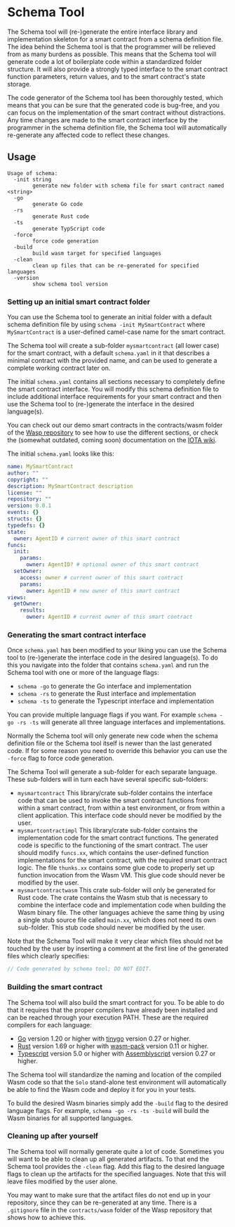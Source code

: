 # Schema Tool

The Schema tool will (re-)generate the entire interface library and implementation 
skeleton for a smart contract from a schema definition file. The idea behind the Schema 
tool is that the programmer will be relieved from as many burdens as possible. This means 
that the Schema tool will generate code a lot of boilerplate code within a standardized 
folder structure. It will also provide a strongly typed interface to the smart contract 
function parameters, return values, and to the smart contract's state storage.

The code generator of the Schema tool has been thoroughly tested, which means that you can
be sure that the generated code is bug-free, and you can focus on the implementation of
the smart contract without distractions. Any time changes are made to the smart contract 
interface by the programmer in the schema definition file, the Schema tool will 
automatically re-generate any affected code to reflect these changes.

## Usage

```text
Usage of schema:
  -init string
        generate new folder with schema file for smart contract named <string>
  -go
        generate Go code
  -rs
        generate Rust code
  -ts
        generate TypScript code
  -force
        force code generation
  -build
        build wasm target for specified languages
  -clean
        clean up files that can be re-generated for specified languages
  -version
        show schema tool version
```

### Setting up an initial smart contract folder

You can use the Schema tool to generate an initial folder with a default schema 
definition file by using `schema -init MySmartContract` where `MySmartContract` is a 
user-defined camel-case name for the smart contract.

The Schema tool will create a sub-folder `mysmartcontract` (all lower case) for the smart 
contract, with a default `schema.yaml` in it that describes a minimal contract with the 
provided name, and can be used to generate a complete working contract later on.

The initial `schema.yaml` contains all sections necessary to completely define the smart 
contract interface. You will modify this schema definition file to include additional 
interface requirements for your smart contract and then use the Schema tool to 
(re-)generate the interface in the desired language(s).

You can check out our demo smart contracts in the contracts/wasm folder of the
[Wasp repository](https://github.com/iotaledger/wasp) to see how to use the different 
sections, or check the (somewhat outdated, coming soon) documentation on the 
[IOTA wiki](https://wiki.iota.org/shimmer/smart-contracts/guide/wasm_vm/schema/).

The initial `schema.yaml` looks like this:

```yaml
name: MySmartContract
author: ""
copyright: ""
description: MySmartContract description
license: ""
repository: ""
version: 0.0.1
events: {}
structs: {}
typedefs: {}
state:
  owner: AgentID # current owner of this smart contract
funcs:
  init:
    params:
      owner: AgentID? # optional owner of this smart contract
  setOwner:
    access: owner # current owner of this smart contract
    params:
      owner: AgentID # new owner of this smart contract
views:
  getOwner:
    results:
      owner: AgentID # current owner of this smart contract
```

### Generating the smart contract interface

Once `schema.yaml` has been modified to your liking you can use the Schema tool to
(re-)generate the interface code in the desired language(s). To do this you navigate into 
the folder that contains `schema.yaml` and run the Schema tool with one or more of the 
language flags:

- `schema -go` to generate the Go interface and implementation
- `schema -rs` to generate the Rust interface and implementation
- `schema -ts` to generate the Typescript interface and implementation

You can provide multiple language flags if you want. For example `schema -go -rs -ts` 
will generate all three language interfaces and implementations.

Normally the Schema tool will only generate new code when the schema definition file 
or the Schema tool itself is newer than the last generated code. If for some reason you 
need to override this behavior you can use the `-force` flag to force code generation.

The Schema Tool will generate a sub-folder for each separate language. These sub-folders 
will in turn each have several specific sub-folders:

- `mysmartcontract` This library/crate sub-folder contains the interface code that can be
  used to invoke the smart contract functions from within a smart contract, from within a
  test environment, or from within a client application. This interface code should never
  be modified by the user.
- `mysmartcontractimpl` This library/crate sub-folder contains the implementation code for
  the smart contract functions. The generated code is specific to the functioning of the
  smart contract. The user should modify `funcs.xx`, which contains the user-defined
  function implementations for the smart contract, with the required smart contract logic.
  The file `thunks.xx` contains some glue code to properly set up function invocation
  from the Wasm VM. This glue code should never be modified by the user.
- `mysmartcontractwasm` This crate sub-folder will only be generated for Rust code. The
  crate contains the Wasm stub that is necessary to combine the interface code and
  implementation code when building the Wasm binary file. The other languages achieve the
  same thing by using a single stub source file called `main.xx`, which does not need its
  own sub-folder. This stub code should never be modified by the user.

Note that the Schema Tool will make it very clear which files should not
be touched by the user by inserting a comment at the first line of the generated files
which clearly specifies:

```go
// Code generated by schema tool; DO NOT EDIT.
```

### Building the smart contract

The Schema tool will also build the smart contract for you. To be able to do that it 
requires that the proper compilers have already been installed and can be reached 
through your execution PATH. These are the required compilers for each language:

- [Go](https://go.dev/) version 1.20 or higher with [tinygo](https://tinygo.org/) version
  0.27 or higher.
- [Rust](https://www.rust-lang.org/) version 1.69 or higher with
  [wasm-pack](https://github.com/rustwasm/wasm-pack) version 0.11 or higher.
- [Typescript](https://www.npmjs.com/package/typescript) version 5.0 or higher with 
  [Assemblyscript](https://www.assemblyscript.org/) version 0.27 or higher.

The Schema tool will standardize the naming and location of the compiled Wasm code so 
that the `Solo` stand-alone test environment will automatically be able to find the Wasm 
code and deploy it for you in your tests.

To build the desired Wasm binaries simply add the `-build` flag to the desired language 
flags. For example, `schema -go -rs -ts -build` will build the Wasm binaries for all 
supported languages.

### Cleaning up after yourself

The Schema tool will normally generate quite a lot of code. Sometimes you will want to 
be able to clean up all generated artifacts. To that end the Schema tool provides the 
`-clean` flag. Add this flag to the desired language flags to clean up the artifacts 
for the specified languages. Note that this will leave files modified by the user alone. 

You may want to make sure that the artifact files do not end up in your repository, 
since they can be re-generated at any time. There is a `.gitignore` file in the 
`contracts/wasm` folder of the Wasp repository that shows how to achieve this.
